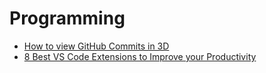 # Programming
<!-- BLOG-POST-LIST:START -->
- [How to view GitHub Commits in 3D](https://matrixread.com/how-to-view-github-commits-in-3d/)
- [8 Best VS Code Extensions to Improve your Productivity](https://matrixread.com/best-vs-code-extension/)
<!-- BLOG-POST-LIST:END -->
